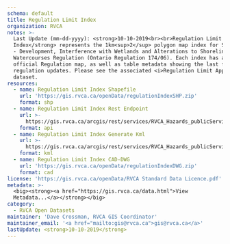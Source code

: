 ```yaml
---
schema: default
title: Regulation Limit Index
organization: RVCA
notes: >-
  Last Update (mm-dd-yyyy): <strong>10-10-2019<br><br>Regulation Limit
  Index</strong> represents the 1km<sup>2</sup> polygon map index for Section 28
  - Development, Interference with Wetlands and Alterations to Shorelines and
  Watercourses Regulation (Ontario Regulation 174/06). Each index has an
  official Regulation map, as well as table metadata showing the last five
  regulation updates. Please see the associated <i>Regulation Limit Approved</i>
  dataset.
resources:
  - name: Regulation Limit Index Shapefile
    url: 'https://gis.rvca.ca/openData/regulationIndexSHP.zip'
    format: shp
  - name: Regulation Limit Index Rest Endpoint
    url: >-
      https://gis.rvca.ca/arcgis/rest/services/RVCA_Hazards_publicService/MapServer/0
    format: api
  - name: Regulation Limit Index Generate Kml
    url: >-
      https://gis.rvca.ca/arcgis/rest/services/RVCA_Hazards_publicService/MapServer/generateKml
    format: kml
  - name: Regulation Limit Index CAD-DWG
    url: 'https://gis.rvca.ca/openData/regulationIndexDWG.zip'
    format: cad
license: 'https://gis.rvca.ca/openData/RVCA Standard Data Licence.pdf'
metadata: >-
  <big><strong><a href="https://gis.rvca.ca/data.html">View    
  Metadata...</a></strong></big>
category:
  - RVCA Open Datasets
maintainer: 'Dave Crossman, RVCA GIS Coordinator'
maintainer_email: '<a href="mailto:gis@rvca.ca">gis@rvca.ca</a>'
lastUpdate: <strong>10-10-2019</strong>
---
```

